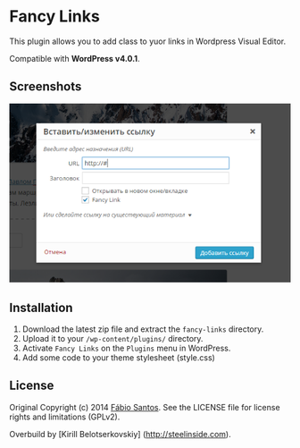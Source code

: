 # Fancy Links

This plugin allows you to add class to yuor links in Wordpress Visual Editor.

Compatible with **WordPress v4.0.1**.


## Screenshots

![Screenshot 1](source/screenshot-1.png)


## Installation

1. Download the latest zip file and extract the `fancy-links` directory.
2. Upload it to your `/wp-content/plugins/` directory.
3. Activate `Fancy Links` on the `Plugins` menu in WordPress.
4. Add some code to your theme stylesheet (style.css)


## License

Original Copyright (c) 2014 [Fábio Santos](http://www.fabiosantos.pt). See the LICENSE
file for license rights and limitations (GPLv2).

Overbuild by [Kirill Belotserkovskiy] (http://steelinside.com).
